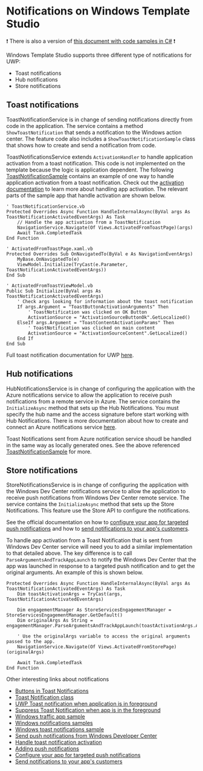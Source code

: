 # Notifications on Windows Template Studio

:heavy_exclamation_mark: There is also a version of [this document with code samples in C#](./notifications.md) :heavy_exclamation_mark:

Windows Template Studio supports three different type of notifications for UWP:
- Toast notifications
- Hub notifications
- Store notifications

## Toast notifications
ToastNotificationService is in change of sending notifications directly from code in the application. The service contains a method `ShowToastNotification` that sends a notification to the Windows action center. The feature code also includes a `ShowToastNotificationSample` class that shows how to create and send a notification from code.

ToastNotificationsService extends `ActivationHandler` to handle application activation from a toast notification. This code is not implemented on the template because the logic is application dependent. The following [ToastNotificationSample](/samples/notifications/ToastNotificationSample) contains an example of one way to handle application activation from a toast notification.
Check out the [activation documentation](activation.md) to learn more about handling app activation.
The relevant parts of the sample app that handle activation are shown below.

```vbnet
' ToastNotificationService.vb
Protected Overrides Async Function HandleInternalAsync(ByVal args As ToastNotificationActivatedEventArgs) As Task
    // Handle the app activation from a ToastNotification
    NavigationService.Navigate(Of Views.ActivatedFromToastPage)(args)
    Await Task.CompletedTask
End Function

' ActivatedFromToastPage.xaml.vb
Protected Overrides Sub OnNavigatedTo(ByVal e As NavigationEventArgs)
    MyBase.OnNavigatedTo(e)
    ViewModel.Initialize(TryCast(e.Parameter, ToastNotificationActivatedEventArgs))
End Sub

' ActivatedFromToastViewModel.vb
Public Sub Initialize(ByVal args As ToastNotificationActivatedEventArgs)
    ' Check args looking for information about the toast notification
    If args.Argument = "ToastButtonActivationArguments" Then
        ' ToastNotification was clicked on OK Button
        ActivationSource = "ActivationSourceButtonOk".GetLocalized()
    ElseIf args.Argument = "ToastContentActivationParams" Then
        ' ToastNotification was clicked on main content
        ActivationSource = "ActivationSourceContent".GetLocalized()
    End If
End Sub
```

Full toast notification documentation for UWP [here](https://developer.microsoft.com/en-us/windows/uwp-community-toolkit/api/microsoft_toolkit_uwp_notifications_toastcontent).

## Hub notifications
HubNotificationsService is in change of configuring the application with the Azure notifications service to allow the application to receive push notifications from a remote service in Azure. The service contains the `InitializeAsync` method that sets up the Hub Notifications. You must specify the hub name and the access signature before start working with Hub Notifications. There is more documentation about how to create and connect an Azure notifications service [here](https://docs.microsoft.com/en-us/azure/app-service-mobile/app-service-mobile-windows-store-dotnet-get-started-push).

Toast Notifications sent from Azure notification service shoudl be handled in the same way as locally generated ones. See the above referenced [ToastNotificationSample](/samples/notifications/ToastNotificationSample) for more.

## Store notifications
StoreNotificationsService is in change of configuring the application with the Windows Dev Center notifications service to allow the application to receive push notifications from Windows Dev Center remote service. The service contains the `InitializeAsync` method that sets up the Store Notifications. This feature use the Store API to configure the notifications.

See the official documentation on how to [configure your app for targeted push notifications](https://docs.microsoft.com/windows/uwp/monetize/configure-your-app-to-receive-dev-center-notifications) and how to [send notifications to your app's customers](https://docs.microsoft.com/windows/uwp/publish/send-push-notifications-to-your-apps-customers).

To handle app activation from a Toast Notification that is sent from Windows Dev Center service will need you to add a similar implementation to that detailed above. The key difference is to call `ParseArgumentsAndTrackAppLaunch` to notify the Windows Dev Center that the app was launched in response to a targeted push notification and to get the original arguments. An example of this is shown below.

```vbnet
Protected Overrides Async Function HandleInternalAsync(ByVal args As ToastNotificationActivatedEventArgs) As Task
    Dim toastActivationArgs = TryCast(args, ToastNotificationActivatedEventArgs)

    Dim engagementManager As StoreServicesEngagementManager = StoreServicesEngagementManager.GetDefault()
    Dim originalArgs As String = engagementManager.ParseArgumentsAndTrackAppLaunch(toastActivationArgs.Argument)

    ' Use the originalArgs variable to access the original arguments passed to the app.
    NavigationService.Navigate(Of Views.ActivatedFromStorePage)(originalArgs)

    Await Task.CompletedTask
End Function
```

Other interesting links about notifications
- [Buttons in Toast Notifications](https://developer.microsoft.com/en-us/windows/uwp-community-toolkit/api/microsoft_toolkit_uwp_notifications_toastbutton)
- [Toast Notification class](https://docs.microsoft.com/uwp/api/windows.ui.notifications.toastnotification)
- [UWP Toast notification when application is in foreground](https://social.msdn.microsoft.com/Forums/en-US/ff8acad4-f0c2-4a36-ac90-84780276fd09/uwptoast-notification-when-application-is-in-foreground)
- [Suppress Toast Notification when app is in the foreground](https://social.msdn.microsoft.com/Forums/en-US/21a374dc-6510-48ea-b058-a9d4424cda4b/uwpc-suppress-toast-notification-when-app-is-in-the-foreground)
- [Windows traffic app sample](https://github.com/microsoft/windows-appsample-trafficapp/)
- [Windows notifications samples](https://github.com/Microsoft/Windows-universal-samples/tree/master/Samples/Notifications)
- [Windows toast notifications sample](https://github.com/WindowsNotifications/quickstart-sending-local-toast-win10)
- [Send push notifications from Windows Developer Center](https://docs.microsoft.com/windows/uwp/publish/send-push-notifications-to-your-apps-customers)
- [Handle toast notification activation](https://blogs.msdn.microsoft.com/tiles_and_toasts/2015/07/08/quickstart-sending-a-local-toast-notification-and-handling-activations-from-it-windows-10/)
- [Adding push notifications](https://docs.microsoft.com/azure/app-service-mobile/app-service-mobile-windows-store-dotnet-get-started-push)
- [Configure your app for targeted push notifications](https://docs.microsoft.com/windows/uwp/monetize/configure-your-app-to-receive-dev-center-notifications)
- [Send notifications to your app's customers](https://docs.microsoft.com/windows/uwp/publish/send-push-notifications-to-your-apps-customers)
